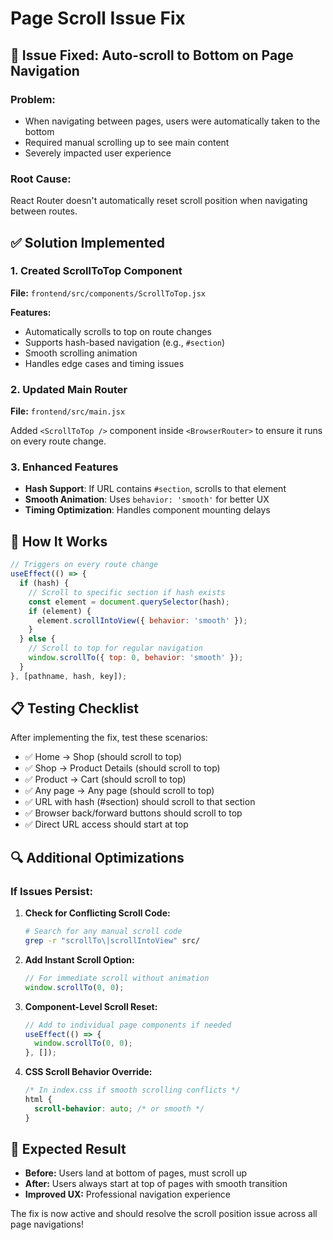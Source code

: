 # Page Scroll Issue Fix

## 🔧 Issue Fixed: Auto-scroll to Bottom on Page Navigation

### Problem:
- When navigating between pages, users were automatically taken to the bottom
- Required manual scrolling up to see main content
- Severely impacted user experience

### Root Cause:
React Router doesn't automatically reset scroll position when navigating between routes.

## ✅ Solution Implemented

### 1. Created ScrollToTop Component
**File:** `frontend/src/components/ScrollToTop.jsx`

**Features:**
- Automatically scrolls to top on route changes
- Supports hash-based navigation (e.g., `#section`)
- Smooth scrolling animation
- Handles edge cases and timing issues

### 2. Updated Main Router
**File:** `frontend/src/main.jsx`

Added `<ScrollToTop />` component inside `<BrowserRouter>` to ensure it runs on every route change.

### 3. Enhanced Features
- **Hash Support**: If URL contains `#section`, scrolls to that element
- **Smooth Animation**: Uses `behavior: 'smooth'` for better UX
- **Timing Optimization**: Handles component mounting delays

## 🚀 How It Works

```javascript
// Triggers on every route change
useEffect(() => {
  if (hash) {
    // Scroll to specific section if hash exists
    const element = document.querySelector(hash);
    if (element) {
      element.scrollIntoView({ behavior: 'smooth' });
    }
  } else {
    // Scroll to top for regular navigation
    window.scrollTo({ top: 0, behavior: 'smooth' });
  }
}, [pathname, hash, key]);
```

## 📋 Testing Checklist

After implementing the fix, test these scenarios:

- ✅ Home → Shop (should scroll to top)
- ✅ Shop → Product Details (should scroll to top)
- ✅ Product → Cart (should scroll to top)
- ✅ Any page → Any page (should scroll to top)
- ✅ URL with hash (#section) should scroll to that section
- ✅ Browser back/forward buttons should scroll to top
- ✅ Direct URL access should start at top

## 🔍 Additional Optimizations

### If Issues Persist:

1. **Check for Conflicting Scroll Code:**
   ```bash
   # Search for any manual scroll code
   grep -r "scrollTo\|scrollIntoView" src/
   ```

2. **Add Instant Scroll Option:**
   ```javascript
   // For immediate scroll without animation
   window.scrollTo(0, 0);
   ```

3. **Component-Level Scroll Reset:**
   ```javascript
   // Add to individual page components if needed
   useEffect(() => {
     window.scrollTo(0, 0);
   }, []);
   ```

4. **CSS Scroll Behavior Override:**
   ```css
   /* In index.css if smooth scrolling conflicts */
   html {
     scroll-behavior: auto; /* or smooth */
   }
   ```

## 🎯 Expected Result

- **Before:** Users land at bottom of pages, must scroll up
- **After:** Users always start at top of pages with smooth transition
- **Improved UX:** Professional navigation experience

The fix is now active and should resolve the scroll position issue across all page navigations!
